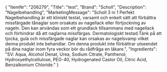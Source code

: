 {
  "ItemNr": "206279",
  "Title": "test",
  "Brand": "Scholl",
  "Description": "Nagelbehandling",
  "MarketingMessage": "Scholl 3 in 1 Perfekt Nagelbehandling är ett kliniskt testat, varsamt och enkelt sätt att förbättra missfärgade tånaglar som orsakats av nagellack eller förtjockning av nageln. Den kan användas som ett grundlack tillsammans med nagellack och förhindrar då att naglarna missfärgas. Dermatologiskt testad.Tänk på att tjocka, gula och missfärgade naglar kan orsakas av nagelsvamp vilket denna produkt inte behandlar. Om denna produkt inte förbättrar utseendet på dina naglar inom fyra veckor bör du rådfråga en läkare.",
  "Ingredients": "SV: Aqua, Alcohol Denat, Urea, Sodium Citrate, Panthenol, Hydroxyethylcellulose, PEG-40, Hydrogenated Castor Oil, Citric Acid, Benzalkonium Chloride."
}